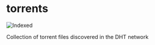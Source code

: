 torrents 
========
![Indexed](https://img.shields.io/badge/indexed-74239-blue)

Collection of torrent files discovered in the DHT network
